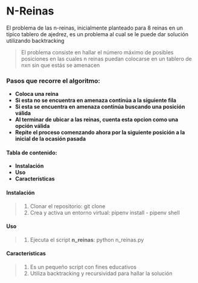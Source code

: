 # N-Reinas
El problema de las n-reinas, inicialmente planteado para 8 reinas en un típico tablero de ajedrez, es un problema al cual se le puede dar solución utilizando backtracking
>El problema consiste en hallar el número máximo de posibles posiciones en las cuales n reinas puedan colocarse en un tablero de nxn sin que estás se amenacen

### Pasos que recorre el algoritmo:
* **Coloca una reina**
* **Si esta no se encuentra en amenaza continúa a la siguiente fila**
* **Si esta se encuentra en amenaza continúa buscando una posición válida**
* **Al terminar de ubicar a las reinas, cuenta esta opcion como una opción válida**
* **Repite el proceso comenzando ahora por la siguiente posición a la inicial de la ocasión pasada**

#### **Tabla de contenido:**
* **Instalación**
* **Uso**
* **Características**

#### Instalación
>1. Clonar el repositorio: git clone
>2. Crea y activa un entorno virtual: pipenv install - pipenv shell

#### Uso
>1. Ejecuta el script **n_reinas**: python n_reinas.py

#### Características
>1. Es un pequeño script con fines educativos 
>2. Utiliza backtracking y recursividad para hallar la solución

